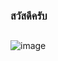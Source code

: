### สวัสดีครับ

##
![image](https://cdn.discordapp.com/attachments/1012947069348102236/1028616067167293530/6_4A22C26.gif)

<!--
**SolightzZ/SolightzZ** is a ✨ _special_ ✨ repository because its `README.md` (this file) appears on your GitHub profile.

Here are some ideas to get you started:

- 🔭 I’m currently working on ...
- 🌱 I’m currently learning ...
- 👯 I’m looking to collaborate on ...
- 🤔 I’m looking for help with ...
- 💬 Ask me about ...
- 📫 How to reach me: ...
- 😄 Pronouns: ...
- ⚡ Fun fact: ...
-->
